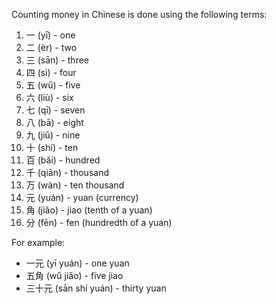 Counting money in Chinese is done using the following terms:

1. 一 (yī) - one
2. 二 (èr) - two
3. 三 (sān) - three
4. 四 (sì) - four
5. 五 (wǔ) - five
6. 六 (liù) - six
7. 七 (qī) - seven
8. 八 (bā) - eight
9. 九 (jiǔ) - nine
10. 十 (shí) - ten
11. 百 (bǎi) - hundred
12. 千 (qiān) - thousand
13. 万 (wàn) - ten thousand
14. 元 (yuán) - yuan (currency)
15. 角 (jiǎo) - jiao (tenth of a yuan)
16. 分 (fēn) - fen (hundredth of a yuan)

For example:
- 一元 (yī yuán) - one yuan
- 五角 (wǔ jiǎo) - five jiao
- 三十元 (sān shí yuán) - thirty yuan